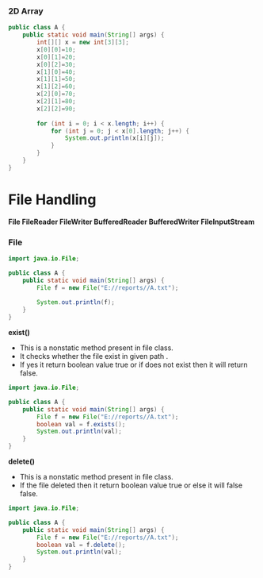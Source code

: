 ### 2D Array ###

```java
public class A {
	public static void main(String[] args) {
		int[][] x = new int[3][3];
		x[0][0]=10;
		x[0][1]=20;
		x[0][2]=30;
		x[1][0]=40;
		x[1][1]=50;
		x[1][2]=60;
		x[2][0]=70;
		x[2][1]=80;
		x[2][2]=90;
		
		for (int i = 0; i < x.length; i++) {
			for (int j = 0; j < x[0].length; j++) {
				System.out.println(x[i][j]);
			}
		}
	}
}

```

# File Handling #

**File
FileReader
FileWriter
BufferedReader
BufferedWriter
FileInputStream**

### File ###

```java
import java.io.File;

public class A {
	public static void main(String[] args) {
		File f = new File("E://reports//A.txt");
		
		System.out.println(f);
	}
}
```
**exist()**
* This is a nonstatic method present in file class.
* It checks whether the file exist in given path .
* If yes it return boolean value true or if does not exist then it will return false.

```java
import java.io.File;

public class A {
	public static void main(String[] args) {
		File f = new File("E://reports//A.txt");
		boolean val = f.exists();
		System.out.println(val);
	}
}

```
**delete()**
* This is a nonstatic method present in file class.
* If the file deleted then it return boolean value true or else it will false false.

```java
import java.io.File;

public class A {
	public static void main(String[] args) {
		File f = new File("E://reports//A.txt");
		boolean val = f.delete();
		System.out.println(val);
	}
}
``` 